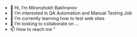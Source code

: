 - 👋 Hi, I’m Mironshokh Bakhranov
- 👀 I’m interested in QA Automation and Manual Testing Job
- 🌱 I’m currently learning how to test web sites
- 💞️ I’m looking to collaborate on ...
- 📫 How to reach me "

<!---
mironshokhb/mironshokhb is a ✨ special ✨ repository because its `README.md` (this file) appears on your GitHub profile.
You can click the Preview link to take a look at your changes.
--->
